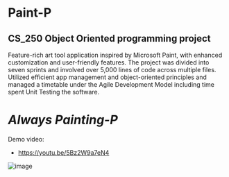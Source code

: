 # Paint-P
## CS_250 Object Oriented programming project 

Feature-rich art tool application inspired by Microsoft Paint, with enhanced customization and user-friendly features. The project was divided into seven sprints and involved over 5,000 lines of code across multiple files. Utilized efficient app management and object-oriented principles and managed a timetable under the Agile Development Model including time spent Unit Testing the software.





# ***Always Painting-P***



Demo video:
* https://youtu.be/5Bz2W9a7eN4


![image](https://github.com/user-attachments/assets/6d919914-3679-4dfa-ade8-177cef74c581)
